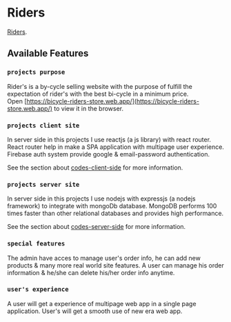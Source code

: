 # Riders

[Riders](https://bicycle-riders-store.web.app/).

## Available Features

### `projects purpose`

Rider's is a by-cycle selling website with the purpose of fulfill the expectation of rider's with the best bi-cycle in a minimum price.\
Open [https://bicycle-riders-store.web.app/](https://bicycle-riders-store.web.app/) to view it in the browser.

### `projects client site`

In server side in this projects I use reactjs (a js library) with react router. React router help in make a SPA application with multipage user experience. Firebase auth system provide google & email-password authentication.

See the section about [codes-client-side](https://github.com/programming-hero-web-course-4/niche-website-client-side-akash-7313) for more information.

### `projects server site`

In server side in this projects I use nodejs with expressjs (a nodejs framework) to integrate with mongoDb database. MongoDB performs 100 times faster than other relational databases and provides high performance.

See the section about [codes-server-side](https://github.com/programming-hero-web-course-4/niche-website-server-side-akash-7313) for more information.

### `special features`

The admin have acces to manage user's order info, he can add new products & many more real world site features. A user can manage his order information & he/she can delete his/her order info anytime.

### `user's experience`

A user will get a experience of multipage web app in a single page application. User's will get a smooth use of new era web app.
